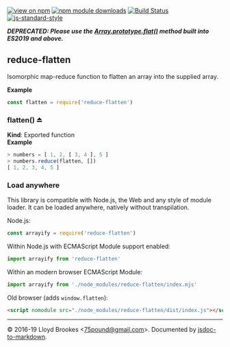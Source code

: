 [![view on npm](http://img.shields.io/npm/v/reduce-flatten.svg)](https://www.npmjs.org/package/reduce-flatten)
[![npm module downloads](http://img.shields.io/npm/dt/reduce-flatten.svg)](https://www.npmjs.org/package/reduce-flatten)
[![Build Status](https://travis-ci.org/75lb/reduce-flatten.svg?branch=master)](https://travis-ci.org/75lb/reduce-flatten)
[![js-standard-style](https://img.shields.io/badge/code%20style-standard-brightgreen.svg)](https://github.com/feross/standard)

***DEPRECATED: Please use the [Array.prototype.flat()]() method built into ES2019 and above.***

## reduce-flatten
Isomorphic map-reduce function to flatten an array into the supplied array.

**Example**  
```js
const flatten = require('reduce-flatten')
```
<a name="exp_module_reduce-flatten--flatten"></a>

### flatten() ⏏
**Kind**: Exported function  
**Example**  
```js
> numbers = [ 1, 2, [ 3, 4 ], 5 ]
> numbers.reduce(flatten, [])
[ 1, 2, 3, 4, 5 ]
```

### Load anywhere

This library is compatible with Node.js, the Web and any style of module loader. It can be loaded anywhere, natively without transpilation.

Node.js:

```js
const arrayify = require('reduce-flatten')
```

Within Node.js with ECMAScript Module support enabled:

```js
import arrayify from 'reduce-flatten'
```

Within an modern browser ECMAScript Module:

```js
import arrayify from './node_modules/reduce-flatten/index.mjs'
```

Old browser (adds `window.flatten`):

```html
<script nomodule src="./node_modules/reduce-flatten/dist/index.js"></script>
```

* * *

&copy; 2016-19 Lloyd Brookes \<75pound@gmail.com\>. Documented by [jsdoc-to-markdown](https://github.com/jsdoc2md/jsdoc-to-markdown).
